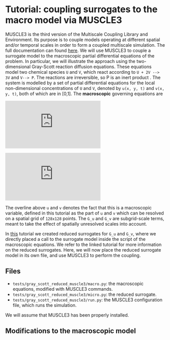 # Tutorial: coupling surrogates to the macro model via MUSCLE3

MUSCLE3 is the third version of the Multiscale Coupling Library and Environment. Its purpose is to couple models operating at different spatial and/or temporal scales in order to form a coupled multiscale simulation. The full documentation can found [here](https://muscle3.readthedocs.io/en/latest/index.html). We will use MUSCLE3 to couple a surrogate model to the macroscopic partial differential equations of the problem. In particular, we will illustrate the approach using the two-dimensional Gray-Scott reaction diffusion equations. These equations model two chemical species `U` and `V`, which react according to `U + 2V --> 3V` and `V--> P`. The reactions are irreversible, so P is an inert product . The system is modelled by a set of partial differential equations for the local non-dimensional concentrations of `U` and `V`, denoted by `u(x, y, t)` and `v(x, y, t)`, both of which are in [0,1]. The **macroscopic** governing equations are

![equation](https://latex.codecogs.com/gif.latex?%5Cfrac%7B%5Cpartial%20%5Cbar%7Bu%7D%7D%7B%5Cpartial%20t%7D%20%3D%20D_u%5Cnabla%5E2%5Cbar%7Bu%7D%20-%20%5Cbar%7Bu%7D%5Cbar%7Bv%7D%5E2%20&plus;%20f%20%5Cleft%281%20-%20%5Cbar%7Bu%7D%5Cright%29%20&plus;%20%5Coverline%7BG_u%28u%2C%20v%29%7D%2C)

![equation](https://latex.codecogs.com/gif.latex?%5Cfrac%7B%5Cpartial%20%5Cbar%7Bv%7D%7D%7B%5Cpartial%20t%7D%20%3D%20D_v%5Cnabla%5E2%5Cbar%7Bv%7D%20&plus;%20%5Cbar%7Bu%7D%5Cbar%7Bv%7D%5E2%20-%20%5Cleft%28f%20&plus;%20k%5Cright%29%5Cbar%7Bv%7D%20&plus;%20%5Coverline%7BG_v%28u%2Cv%29%7D.)

The overline above `u` and `v` denotes the fact that this is a macroscopic variable, defined in this tutorial as the part of `u` and `v` which can be resolved on a spatial grid of `128x128` points. The `G_u` and `G_v` are subgrid-scale terms, meant to take the effect of spatially unresolved scales into account. 

In [this](https://github.com/wedeling/EasySurrogate/edit/master/tutorials/gray_scott/Gray_Scott.md) tutorial we created reduced surrogates for `G_u` and `G_v`, where we directly placed a call to the surrogate model inside the script of the macroscopic equations. We refer to the linked tutorial for more information on the reduced surrogates. Here, we will now place the reduced surrogate model in its own file, and use MUSCLE3 to perform the coupling.

## Files

+ `tests/gray_scott_reduced_muscle3/macro.py`: the macroscopic equations, modified with MUSCLE3 commands.
+ `tests/gray_scott_reduced_muscle3/micro.py`: the reduced surrogate.
+ `tests/gray_scott_reduced_muscle3/run.py`: the MUSCLE3 configuration file, which runs the simulation.

We will assume that MUSCLE3 has been properly installed.

## Modifications to the macroscopic model

